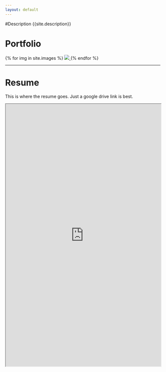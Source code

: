 ```yaml
---
layout: default
---
```

#Description
{{site.description}}

Portfolio
===

{% for img in site.images %}
<a href="{{site.baseurl}}/public/images/portfolio/{{img}}" data-lightbox="imagegroup" title="Note that a caption can do here....">
    <img class="test" src="{{site.baseurl}}/public/images/portfolio/{{img}}"/>
</a>
{% endfor %}

---

Resume
===

This is where the resume goes. Just a google drive link is best.

<iframe src="https://drive.google.com/file/d/0BzQpUdPjnJUUaDUyalhPV3k5bTg/preview
" width="100%" height="850px"></iframe>
